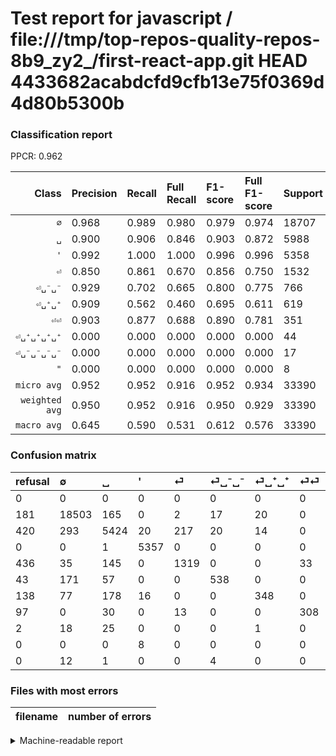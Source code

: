 # Test report for javascript / file:///tmp/top-repos-quality-repos-8b9_zy2_/first-react-app.git HEAD 4433682acabdcfd9cfb13e75f0369d4d80b5300b

### Classification report

PPCR: 0.962

| Class | Precision | Recall | Full Recall | F1-score | Full F1-score | Support | Full Support | PPCR |
|------:|:----------|:-------|:------------|:---------|:---------|:--------|:-------------|:-----|
| `∅` | 0.968| 0.989| 0.980| 0.979| 0.974| 18707| 18888| 0.990 |
| `␣` | 0.900| 0.906| 0.846| 0.903| 0.872| 5988| 6408| 0.934 |
| `'` | 0.992| 1.000| 1.000| 0.996| 0.996| 5358| 5358| 1.000 |
| `⏎` | 0.850| 0.861| 0.670| 0.856| 0.750| 1532| 1968| 0.778 |
| `⏎␣⁻␣⁻` | 0.929| 0.702| 0.665| 0.800| 0.775| 766| 809| 0.947 |
| `⏎␣⁺␣⁺` | 0.909| 0.562| 0.460| 0.695| 0.611| 619| 757| 0.818 |
| `⏎⏎` | 0.903| 0.877| 0.688| 0.890| 0.781| 351| 448| 0.783 |
| `⏎␣⁺␣⁺␣⁺␣⁺` | 0.000| 0.000| 0.000| 0.000| 0.000| 44| 46| 0.957 |
| `⏎␣⁻␣⁻␣⁻␣⁻` | 0.000| 0.000| 0.000| 0.000| 0.000| 17| 17| 1.000 |
| `"` | 0.000| 0.000| 0.000| 0.000| 0.000| 8| 8| 1.000 |
| `micro avg` | 0.952| 0.952| 0.916| 0.952| 0.934| 33390| 34707| 0.962 |
| `weighted avg` | 0.950| 0.952| 0.916| 0.950| 0.929| 33390| 34707| 0.962 |
| `macro avg` | 0.645| 0.590| 0.531| 0.612| 0.576| 33390| 34707| 0.962 |

### Confusion matrix

|refusal|  ∅| ␣| '| ⏎| ⏎␣⁻␣⁻| ⏎␣⁺␣⁺| ⏎⏎| ⏎␣⁺␣⁺␣⁺␣⁺| "| ⏎␣⁻␣⁻␣⁻␣⁻| 
|:---|:---|:---|:---|:---|:---|:---|:---|:---|:---|:---|
|0 |0 |0 |0 |0 |0 |0 |0 |0 |0 |0 |
|181 |18503 |165 |0 |2 |17 |20 |0 |0 |0 |0 |
|420 |293 |5424 |20 |217 |20 |14 |0 |0 |0 |0 |
|0 |0 |1 |5357 |0 |0 |0 |0 |0 |0 |0 |
|436 |35 |145 |0 |1319 |0 |0 |33 |0 |0 |0 |
|43 |171 |57 |0 |0 |538 |0 |0 |0 |0 |0 |
|138 |77 |178 |16 |0 |0 |348 |0 |0 |0 |0 |
|97 |0 |30 |0 |13 |0 |0 |308 |0 |0 |0 |
|2 |18 |25 |0 |0 |0 |1 |0 |0 |0 |0 |
|0 |0 |0 |8 |0 |0 |0 |0 |0 |0 |0 |
|0 |12 |1 |0 |0 |4 |0 |0 |0 |0 |0 |

### Files with most errors

| filename | number of errors|
|:----:|:-----|

<details>
    <summary>Machine-readable report</summary>
```json
{
  "cl_report": {"\"": {"f1-score": 0.0, "precision": 0.0, "recall": 0.0, "support": 8}, "\u0027": {"f1-score": 0.9958174551538247, "precision": 0.9918533604887984, "recall": 0.9998133631952221, "support": 5358}, "macro avg": {"f1-score": 0.611778877273312, "precision": 0.6451689458056747, "recall": 0.5897725874091322, "support": 33390}, "micro avg": {"f1-score": 0.9522911051212938, "precision": 0.9522911051212938, "recall": 0.9522911051212938, "support": 33390}, "weighted avg": {"f1-score": 0.9498300517747623, "precision": 0.9497442644301956, "recall": 0.9522911051212938, "support": 33390}, "\u2205": {"f1-score": 0.9785804950285593, "precision": 0.9682871945156732, "recall": 0.9890949911797723, "support": 18707}, "\u23ce": {"f1-score": 0.8556600713590659, "precision": 0.8504190844616376, "recall": 0.8609660574412533, "support": 1532}, "\u23ce\u23ce": {"f1-score": 0.8901734104046243, "precision": 0.9032258064516129, "recall": 0.8774928774928775, "support": 351}, "\u23ce\u2423\u207a\u2423\u207a": {"f1-score": 0.6946107784431138, "precision": 0.9086161879895561, "recall": 0.5621970920840065, "support": 619}, "\u23ce\u2423\u207a\u2423\u207a\u2423\u207a\u2423\u207a": {"f1-score": 0.0, "precision": 0.0, "recall": 0.0, "support": 44}, "\u23ce\u2423\u207b\u2423\u207b": {"f1-score": 0.7999999999999999, "precision": 0.9291882556131261, "recall": 0.7023498694516971, "support": 766}, "\u23ce\u2423\u207b\u2423\u207b\u2423\u207b\u2423\u207b": {"f1-score": 0.0, "precision": 0.0, "recall": 0.0, "support": 17}, "\u2423": {"f1-score": 0.9029465623439321, "precision": 0.9000995685363425, "recall": 0.905811623246493, "support": 5988}},
  "cl_report_full": {"\"": {"f1-score": 0.0, "precision": 0.0, "recall": 0.0, "support": 8}, "\u0027": {"f1-score": 0.9958174551538247, "precision": 0.9918533604887984, "recall": 0.9998133631952221, "support": 5358}, "macro avg": {"f1-score": 0.57583053136713, "precision": 0.6451689458056747, "recall": 0.5308323496377956, "support": 34707}, "micro avg": {"f1-score": 0.9338737389312306, "precision": 0.9522911051212938, "recall": 0.9161552424582937, "support": 34707}, "weighted avg": {"f1-score": 0.9288039215079205, "precision": 0.9476187092892455, "recall": 0.9161552424582937, "support": 34707}, "\u2205": {"f1-score": 0.9739189936047582, "precision": 0.9682871945156732, "recall": 0.9796166878441338, "support": 18888}, "\u23ce": {"f1-score": 0.7496447854504121, "precision": 0.8504190844616376, "recall": 0.6702235772357723, "support": 1968}, "\u23ce\u23ce": {"f1-score": 0.7807351077313054, "precision": 0.9032258064516129, "recall": 0.6875, "support": 448}, "\u23ce\u2423\u207a\u2423\u207a": {"f1-score": 0.6105263157894736, "precision": 0.9086161879895561, "recall": 0.45970937912813736, "support": 757}, "\u23ce\u2423\u207a\u2423\u207a\u2423\u207a\u2423\u207a": {"f1-score": 0.0, "precision": 0.0, "recall": 0.0, "support": 46}, "\u23ce\u2423\u207b\u2423\u207b": {"f1-score": 0.7752161383285302, "precision": 0.9291882556131261, "recall": 0.6650185414091471, "support": 809}, "\u23ce\u2423\u207b\u2423\u207b\u2423\u207b\u2423\u207b": {"f1-score": 0.0, "precision": 0.0, "recall": 0.0, "support": 17}, "\u2423": {"f1-score": 0.8724465176129966, "precision": 0.9000995685363425, "recall": 0.846441947565543, "support": 6408}},
  "ppcr": 0.9620537643703
}
```
</details>

